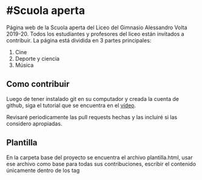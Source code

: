 #Scuola aperta 
=====

Página web de la Scuola aperta del Liceo del Gimnasio Alessandro Volta 2019-20. Todos los estudiantes y profesores del liceo están invitados a contribuir.
La página está dividida en 3 partes principales:
1. Cine
2. Deporte y ciencia
3. Música

## Como contribuir

Luego de tener instalado git en su computador y creada la cuenta de github, siga el tutorial que se encuentra en el [vídeo](https://www.youtube.com/watch?v=XOlAGTYf-to&t=1s).

Revisaré periodicamente las pull requests hechas y las incluiré si las considero apropiadas.

## Plantilla

En la carpeta base del proyecto se encuentra el archivo plantilla.html, usar ese archivo como base para todas sus contribuciones, escribir el contenido únicamente dentro de
los tag <main>
